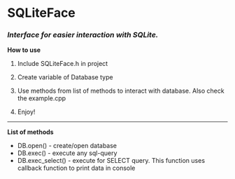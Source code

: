 # **SQLiteFace**
### *Interface for easier interaction with SQLite.* 

**How to use**

1. Include SQLiteFace.h in project

2. Create variable of Database type

3. Use methods from list of methods to interact with database. Also check the example.cpp

4. Enjoy!

---
**List of methods**

- DB.open() - create/open database
- DB.exec() - execute any sql-query
- DB.exec_select() - execute for SELECT query. This function uses callback function to print data in console